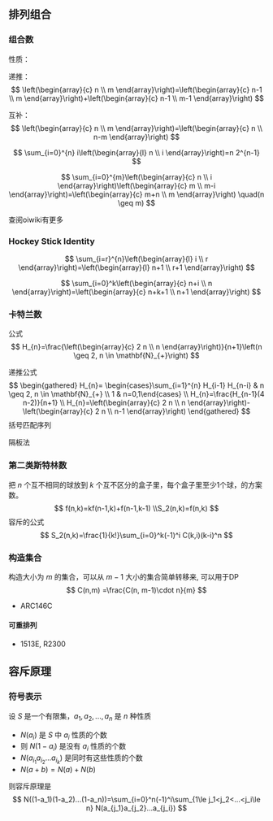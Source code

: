 ## 排列组合

### 组合数

性质：

递推：
$$
\left(\begin{array}{c}
n \\
m
\end{array}\right)=\left(\begin{array}{c}
n-1 \\
m
\end{array}\right)+\left(\begin{array}{c}
n-1 \\
m-1
\end{array}\right)
$$

互补：
$$
\left(\begin{array}{c}
n \\
m
\end{array}\right)=\left(\begin{array}{c}
n \\
n-m
\end{array}\right)
$$

$$
\sum_{i=0}^{n} i\left(\begin{array}{l}
n \\
i
\end{array}\right)=n 2^{n-1}
$$

$$
\sum_{i=0}^{m}\left(\begin{array}{c}
n \\
i
\end{array}\right)\left(\begin{array}{c}
m \\
m-i
\end{array}\right)=\left(\begin{array}{c}
m+n \\
m
\end{array}\right) \quad(n \geq m)
$$

查阅oiwiki有更多

### Hockey Stick Identity

$$
\sum_{i=r}^{n}\left(\begin{array}{l}
i \\
r
\end{array}\right)=\left(\begin{array}{l}
n+1 \\
r+1
\end{array}\right)
$$

$$
\sum_{i=0}^k\left(\begin{array}{c}
n+i \\
n
\end{array}\right)=\left(\begin{array}{c}
n+k+1 \\
n+1
\end{array}\right)
$$



### 卡特兰数

公式
$$
H_{n}=\frac{\left(\begin{array}{c}
2 n \\
n
\end{array}\right)}{n+1}\left(n \geq 2, n \in \mathbf{N}_{+}\right)
$$


递推公式
$$
\begin{gathered}
H_{n}= \begin{cases}\sum_{i=1}^{n} H_{i-1} H_{n-i} & n \geq 2, n \in \mathbf{N}_{+} \\
1 & n=0,1\end{cases} \\
H_{n}=\frac{H_{n-1}(4 n-2)}{n+1} \\
H_{n}=\left(\begin{array}{c}
2 n \\
n
\end{array}\right)-\left(\begin{array}{c}
2 n \\
n-1
\end{array}\right)
\end{gathered}
$$
括号匹配序列





隔板法



### 第二类斯特林数

把 $n$ 个互不相同的球放到 $k$ 个互不区分的盒子里，每个盒子里至少1个球，的方案数。
$$
f(n,k)=kf(n-1,k)+f(n-1,k-1) \\S_2(n,k)=f(n,k)
$$
容斥的公式
$$
S_2(n,k)=\frac{1}{k!}\sum_{i=0}^k(-1)^i C(k,i)(k-i)^n 
$$



### 构造集合

构造大小为 $m$ 的集合，可以从 $m-1$ 大小的集合简单转移来, 可以用于DP
$$
C(n,m) =\frac{C(n, m-1)\cdot n}{m}
$$

* ARC146C



#### 可重排列

* 1513E, R2300



## 容斥原理

### 符号表示

设 $S$ 是一个有限集，$a_1, a_2, ..., a_n$ 是 $n$ 种性质

* $N(a_i)$ 是 $S$ 中 $a_i$ 性质的个数
* 则 $N(1-a_i)$ 是没有 $a_i$ 性质的个数
* $N(a_{i_1}a_{i_2}...a_{i_k})$ 是同时有这些性质的个数
* $N(a + b)=N(a)+N(b)$

则容斥原理是
$$
N((1-a_1)(1-a_2)...(1-a_n))=\sum_{i=0}^n(-1)^i\sum_{1\le j_1<j_2<...<j_i\le n} N(a_{j_1}a_{j_2}...a_{j_i})
$$

